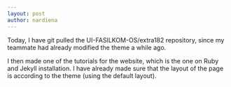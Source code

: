 ```yaml
---
layout: post
author: nardiena
---
```


Today, I have git pulled the UI-FASILKOM-OS/extra182 repository, since my teammate had already modified the theme a while ago.

I then made one of the tutorials for the website, which is the one on Ruby and Jekyll installation. I have already made sure that the layout of the page is according to the theme (using the default layout).
